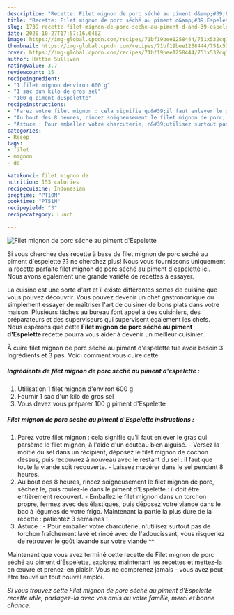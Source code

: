 ```yaml
---
description: "Recette: Filet mignon de porc séché au piment d&amp;#39;Espelette"
title: "Recette: Filet mignon de porc séché au piment d&amp;#39;Espelette"
slug: 1739-recette-filet-mignon-de-porc-seche-au-piment-d-and-39-espelette
date: 2020-10-27T17:57:16.646Z
image: https://img-global.cpcdn.com/recipes/71bf19bee1258444/751x532cq70/filet-mignon-de-porc-seche-au-piment-despelette-photo-principale-de-la-recette.jpg
thumbnail: https://img-global.cpcdn.com/recipes/71bf19bee1258444/751x532cq70/filet-mignon-de-porc-seche-au-piment-despelette-photo-principale-de-la-recette.jpg
cover: https://img-global.cpcdn.com/recipes/71bf19bee1258444/751x532cq70/filet-mignon-de-porc-seche-au-piment-despelette-photo-principale-de-la-recette.jpg
author: Hattie Sullivan
ratingvalue: 3.7
reviewcount: 15
recipeingredient:
- "1 filet mignon denviron 600 g"
- "1 sac dun kilo de gros sel"
- "100 g piment dEspelette"
recipeinstructions:
- "Parez votre filet mignon : cela signifie qu&#39;il faut enlever le gras qui parsème le filet mignon, à l&#39;aide d&#39;un couteau bien aiguisé. Versez la moitié du sel dans un récipient, déposez le filet mignon de cochon dessus, puis recouvrez à nouveau avec le restant du sel : il faut que toute la viande soit recouverte. Laissez macérer dans le sel pendant 8 heures."
- "Au bout des 8 heures, rincez soigneusement le filet mignon de porc, séchez le, puis roulez-le dans le piment d&#39;Espelette : il doit être entièrement recouvert. Emballez le filet mignon dans un torchon propre, fermez avec des élastiques, puis déposez votre viande dans le bac à légumes de votre frigo. Maintenant la partie la plus dure de la recette : patientez 3 semaines !"
- "Astuce : Pour emballer votre charcuterie, n&#39;utilisez surtout pas de torchon fraîchement lavé et rincé avec de l&#39;adoucissant, vous risqueriez de retrouver le goût lavande sur votre viande ^^"
categories:
- Resep
tags:
- filet
- mignon
- de

katakunci: filet mignon de 
nutrition: 153 calories
recipecuisine: Indonesian
preptime: "PT10M"
cooktime: "PT51M"
recipeyield: "3"
recipecategory: Lunch

---
```



![Filet mignon de porc séché au piment d&#39;Espelette](https://img-global.cpcdn.com/recipes/71bf19bee1258444/751x532cq70/filet-mignon-de-porc-seche-au-piment-despelette-photo-principale-de-la-recette.jpg)

Si vous cherchez des recette à base de filet mignon de porc séché au piment d&#39;espelette ?? ne cherchez plus! Nous vous fournissons uniquement la recette parfaite filet mignon de porc séché au piment d&#39;espelette ici. Nous avons également une grande variété de recettes à essayer.

La cuisine est une sorte d'art et il existe différentes sortes de cuisine que vous pouvez découvrir. Vous pouvez devenir un chef gastronomique ou simplement essayer de maîtriser l'art de cuisiner de bons plats dans votre maison. Plusieurs tâches au bureau font appel à des cuisiniers, des préparateurs et des superviseurs qui supervisent également les chefs. Nous espérons que cette <strong> Filet mignon de porc séché au piment d&#39;Espelette </strong> recette pourra vous aider à devenir un meilleur cuisinier.

<!--inarticleads1-->

À cuire filet mignon de porc séché au piment d&#39;espelette tue avoir besoin 3 Ingrédients et 3 pas. Voici comment vous cuire cette.

##### Ingrédients de filet mignon de porc séché au piment d&#39;espelette :

1. Utilisation 1 filet mignon d&#39;environ 600 g
1. Fournir 1 sac d&#39;un kilo de gros sel
1. Vous devez vous préparer 100 g piment d&#39;Espelette




<!--inarticleads2-->

##### Filet mignon de porc séché au piment d&#39;Espelette instructions :

1. Parez votre filet mignon : cela signifie qu&#39;il faut enlever le gras qui parsème le filet mignon, à l&#39;aide d&#39;un couteau bien aiguisé. - Versez la moitié du sel dans un récipient, déposez le filet mignon de cochon dessus, puis recouvrez à nouveau avec le restant du sel : il faut que toute la viande soit recouverte. - Laissez macérer dans le sel pendant 8 heures.
1. Au bout des 8 heures, rincez soigneusement le filet mignon de porc, séchez le, puis roulez-le dans le piment d&#39;Espelette : il doit être entièrement recouvert. - Emballez le filet mignon dans un torchon propre, fermez avec des élastiques, puis déposez votre viande dans le bac à légumes de votre frigo. Maintenant la partie la plus dure de la recette : patientez 3 semaines !
1. Astuce : - Pour emballer votre charcuterie, n&#39;utilisez surtout pas de torchon fraîchement lavé et rincé avec de l&#39;adoucissant, vous risqueriez de retrouver le goût lavande sur votre viande ^^




<!--inarticleads1-->

<p>
Maintenant que vous avez terminé cette recette de Filet mignon de porc séché au piment d&#39;Espelette, explorez maintenant les recettes et mettez-la en œuvre et prenez-en plaisir. Vous ne comprenez jamais - vous avez peut-être trouvé un tout nouvel emploi.
</p>

<p>
<i>Si vous trouvez cette Filet mignon de porc séché au piment d&#39;Espelette recette utile, partagez-la avec vos amis ou votre famille, merci et bonne chance.</i>
</p>
